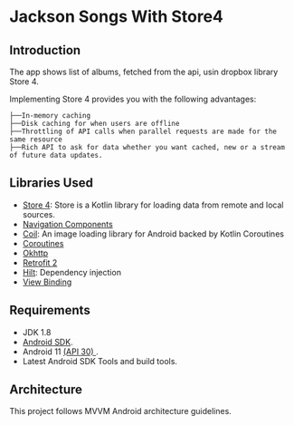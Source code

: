 # Jackson Songs With Store4


## Introduction
The app shows list of albums, fetched from the api, usin dropbox library Store 4. 

Implementing Store 4 provides you with the following advantages:
```
├──In-memory caching
├──Disk caching for when users are offline
├──Throttling of API calls when parallel requests are made for the same resource
├──Rich API to ask for data whether you want cached, new or a stream of future data updates.
```


## Libraries Used
- [Store 4](https://github.com/dropbox/Store): Store is a Kotlin library for loading data from remote and local sources.
- [Navigation Components](https://developer.android.com/guide/navigation)
- [Coil](https://github.com/coil-kt/coil): An image loading library for Android backed by Kotlin Coroutines
- [Coroutines](https://kotlinlang.org/docs/coroutines-overview.html)
- [Okhttp](https://github.com/square/okhttp)
- [Retrofit 2](http://square.github.io/retrofit/)
- [Hilt](https://developer.android.com/codelabs/android-hilt#0): Dependency injection
- [View Binding](https://developer.android.com/topic/libraries/view-binding)


## Requirements

- JDK 1.8
- [Android SDK](http://developer.android.com/sdk/index.html).
- Android 11 [(API 30) ](http://developer.android.com/tools/revisions/platforms.html).
- Latest Android SDK Tools and build tools.


## Architecture

This project follows MVVM Android architecture guidelines.




